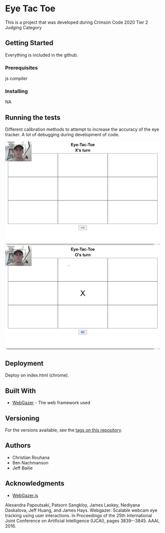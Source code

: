 # Eye Tac Toe
This is a project that was developed during Crimson Code 2020
Tier 2 Judging Category
## Getting Started

Everything is included in the github.

### Prerequisites

js compiler

### Installing

NA

## Running the tests

Different calibration methods to attempt to increase the accuracy of the eye tracker.
A lot of debugging during development of code.

![](EyeTacToeDemo.PNG)
![](EyeTacToeDemo2.PNG)



## Deployment

Deploy on index.html (chrome).

## Built With

* [WebGazer](https://webgazer.cs.brown.edu/) - The web framework used

## Versioning

For the versions available, see the [tags on this repository](https://webgazer.cs.brown.edu/). 

## Authors

* Christian Rouhana
* Ben Nachmanson
* Jeff Bailie

## Acknowledgments

* [WebGazer.js](https://webgazer.cs.brown.edu/)

Alexandra Papoutsaki, Patsorn Sangkloy, James Laskey, Nediyana Daskalova, Jeff Huang, and James Hays. Webgazer: Scalable webcam eye tracking using user interactions. In Proceedings of the 25th International Joint Conference on Artificial Intelligence (IJCAI), pages 3839--3845. AAAI, 2016.
